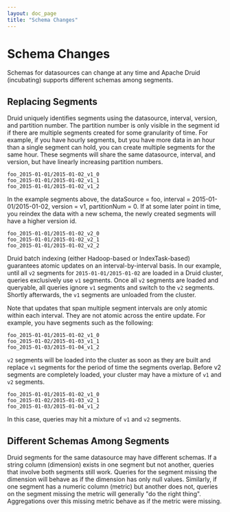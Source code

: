 ```yaml
---
layout: doc_page
title: "Schema Changes"
---
```


<!--
  ~ Licensed to the Apache Software Foundation (ASF) under one
  ~ or more contributor license agreements.  See the NOTICE file
  ~ distributed with this work for additional information
  ~ regarding copyright ownership.  The ASF licenses this file
  ~ to you under the Apache License, Version 2.0 (the
  ~ "License"); you may not use this file except in compliance
  ~ with the License.  You may obtain a copy of the License at
  ~
  ~   http://www.apache.org/licenses/LICENSE-2.0
  ~
  ~ Unless required by applicable law or agreed to in writing,
  ~ software distributed under the License is distributed on an
  ~ "AS IS" BASIS, WITHOUT WARRANTIES OR CONDITIONS OF ANY
  ~ KIND, either express or implied.  See the License for the
  ~ specific language governing permissions and limitations
  ~ under the License.
  -->

# Schema Changes

Schemas for datasources can change at any time and Apache Druid (incubating) supports different schemas among segments.

## Replacing Segments

Druid uniquely 
identifies segments using the datasource, interval, version, and partition number. The partition number is only visible in the segment id if 
there are multiple segments created for some granularity of time. For example, if you have hourly segments, but you 
have more data in an hour than a single segment can hold, you can create multiple segments for the same hour. These segments will share 
the same datasource, interval, and version, but have linearly increasing partition numbers.

```
foo_2015-01-01/2015-01-02_v1_0
foo_2015-01-01/2015-01-02_v1_1
foo_2015-01-01/2015-01-02_v1_2
```

In the example segments above, the dataSource = foo, interval = 2015-01-01/2015-01-02, version = v1, partitionNum = 0. 
If at some later point in time, you reindex the data with a new schema, the newly created segments will have a higher version id.

```
foo_2015-01-01/2015-01-02_v2_0
foo_2015-01-01/2015-01-02_v2_1
foo_2015-01-01/2015-01-02_v2_2
```

Druid batch indexing (either Hadoop-based or IndexTask-based) guarantees atomic updates on an interval-by-interval basis. 
In our example, until all `v2` segments for `2015-01-01/2015-01-02` are loaded in a Druid cluster, queries exclusively use `v1` segments. 
Once all `v2` segments are loaded and queryable, all queries ignore `v1` segments and switch to the `v2` segments. 
Shortly afterwards, the `v1` segments are unloaded from the cluster.

Note that updates that span multiple segment intervals are only atomic within each interval. They are not atomic across the entire update. 
For example, you have segments such as the following:

```
foo_2015-01-01/2015-01-02_v1_0
foo_2015-01-02/2015-01-03_v1_1
foo_2015-01-03/2015-01-04_v1_2
```

`v2` segments will be loaded into the cluster as soon as they are built and replace `v1` segments for the period of time the 
segments overlap. Before v2 segments are completely loaded, your cluster may have a mixture of `v1` and `v2` segments.
 
```
foo_2015-01-01/2015-01-02_v1_0
foo_2015-01-02/2015-01-03_v2_1
foo_2015-01-03/2015-01-04_v1_2
``` 
 
In this case, queries may hit a mixture of `v1` and `v2` segments.

## Different Schemas Among Segments

Druid segments for the same datasource may have different schemas. If a string column (dimension) exists in one segment but not 
another, queries that involve both segments still work. Queries for the segment missing the dimension will behave as if the dimension has only null values. 
Similarly, if one segment has a numeric column (metric) but another does not, queries on the segment missing the 
metric will generally "do the right thing". Aggregations over this missing metric behave as if the metric were missing.
